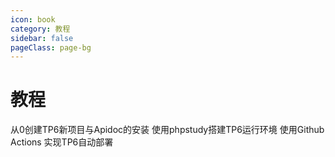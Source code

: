 ```yaml
---
icon: book
category: 教程
sidebar: false
pageClass: page-bg
---
```


# 教程

<ClientOnly>
<News-List>
<News-Item url="./createTpAndInstall/" image="/thinkphp-apidoc/images/course/titlepic.png" desc="适合新手快速上手">从0创建TP6新项目与Apidoc的安装</News-Item>
<News-Item url="./phpStudyInstall/" image="/thinkphp-apidoc/images/course/php-study-install/titlepic.png" desc="可以很方便的部署本地开发集成环境">使用phpstudy搭建TP6运行环境</News-Item>
<News-Item url="./githubActionsDeploy/" image="/thinkphp-apidoc/images/course/githubActions/titlepic.png" desc="可以很方便的部署本地开发集成环境">使用Github Actions 实现TP6自动部署</News-Item>
</News-List>
</ClientOnly>


<!-- - [从0创建TP6新项目与Apidoc的安装](./createTpAndInstall.md)

- [使用phpstudy搭建TP6运行环境](./phpStudyInstall.md) 

- [TP6前后端分离Api的全局异常处理](markdown.md)

- [TP6多应用多版本Api开发](disable.md) 

- [使用Github Actions 实现TP6自动部署](githubActionsDeploy.md)  -->
